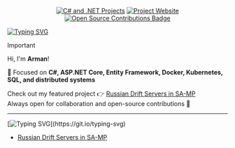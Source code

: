 <p align="center">
  <a href="https://github.com/arman228228" title="C#/.NET Projects"><img src="https://img.shields.io/badge/C%23_.NET_Projects-178600.svg?style=for-the-badge" alt="C# and .NET Projects"></a>
  <a href="https://myrds.ru" title="My Project"><img
src="https://img.shields.io/badge/Featured_Project-1d1d1d.svg?style=for-the-badge" alt="Project Website"></a>
  <a href="https://github.com/arman228228?tab=repositories" title="Open Source Contributions">
  <img 
    src="https://img.shields.io/badge/Open_Source_Contributions-178600.svg?style=for-the-badge" 
    alt="Open Source Contributions Badge">
</a>
</p>

[![Typing SVG](https://readme-typing-svg.demolab.com?font=IBM+Plex+Mono&weight=500&size=30&duration=6000&pause=1000&color=F7F7F7&width=435&lines=About+Me%3A)](https://git.io/typing-svg)

> [!IMPORTANT]
> Hi, I'm **Arman**!  
>
> 🔹 Focused on **C#, ASP.NET Core, Entity Framework, Docker, Kubernetes, SQL, and distributed systems**
>
> Check out my featured project 👉 [Russian Drift Servers in SA-MP](https://github.com/arman228228/Russian-Drift-Servers-RDS-Project)  
> Always open for collaboration and open-source contributions 🚀  

---

[![Typing SVG](https://readme-typing-svg.demolab.com?font=IBM+Plex+Mono&weight=500&size=30&duration=6000&pause=1000&color=F7F7F7&width=435&lines=Latest+Project:)](https://git.io/typing-svg)

<!-- BLOG-POST-LIST:START -->
- [Russian Drift Servers in SA-MP](https://github.com/arman228228/Russian-Drift-Servers-RDS-Project)
<!-- BLOG-POST-LIST:END -->

